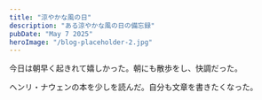 ```yaml
---
title: "涼やかな風の日"
description: "ある涼やかな風の日の備忘録"
pubDate: "May 7 2025"
heroImage: "/blog-placeholder-2.jpg"
---
```


今日は朝早く起きれて嬉しかった。朝にも散歩をし、快調だった。

ヘンリ・ナウェンの本を少しを読んだ。自分も文章を書きたくなった。
